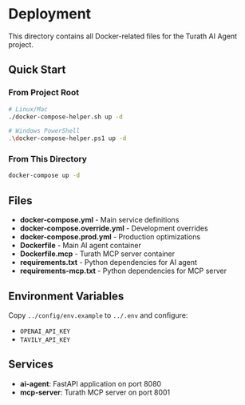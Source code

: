 # Deployment

This directory contains all Docker-related files for the Turath AI Agent project.

## Quick Start

### From Project Root
```bash
# Linux/Mac
./docker-compose-helper.sh up -d

# Windows PowerShell  
.\docker-compose-helper.ps1 up -d
```

### From This Directory
```bash
docker-compose up -d
```

## Files

- **docker-compose.yml** - Main service definitions
- **docker-compose.override.yml** - Development overrides
- **docker-compose.prod.yml** - Production optimizations
- **Dockerfile** - Main AI agent container
- **Dockerfile.mcp** - Turath MCP server container
- **requirements.txt** - Python dependencies for AI agent
- **requirements-mcp.txt** - Python dependencies for MCP server

## Environment Variables

Copy `../config/env.example` to `../.env` and configure:
- `OPENAI_API_KEY`
- `TAVILY_API_KEY`

## Services

- **ai-agent**: FastAPI application on port 8080
- **mcp-server**: Turath MCP server on port 8001 